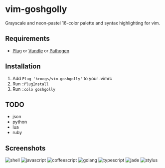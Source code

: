 vim-goshgolly
==========

Grayscale and neon-pastel 16-color palette and syntax highlighting for vim.

Requirements
------------

- [Plug](https://github.com/junegunn/vim-plug) or [Vundle](https://github.com/gmarik/vundle) or [Pathogen](https://github.com/tpope/vim-pathogen)

Installation
------------

  1. Add `Plug 'kroogs/vim-goshgolly'` to your .vimrc
  2. Run `:PlugInstall`
  3. Run `:colo goshgolly`

TODO
----

  - json
  - python
  - lua
  - ruby

Screenshots
-----------

![shell](https://raw.githubusercontent.com/kroogs/kroogs.github.io/master/goshgolly/9.27.10.png)
![javascript](https://raw.githubusercontent.com/kroogs/kroogs.github.io/master/goshgolly/9.31.31.png)
![coffeescript](https://raw.githubusercontent.com/kroogs/kroogs.github.io/master/goshgolly/9.30.37.png)
![golang](https://raw.githubusercontent.com/kroogs/kroogs.github.io/master/goshgolly/9.31.06.png)
![typescript](https://raw.githubusercontent.com/kroogs/kroogs.github.io/master/goshgolly/9.31.19.png)
![jade](https://raw.githubusercontent.com/kroogs/kroogs.github.io/master/goshgolly/9.31.48.png)
![stylus](https://raw.githubusercontent.com/kroogs/kroogs.github.io/master/goshgolly/9.31.56.png)
